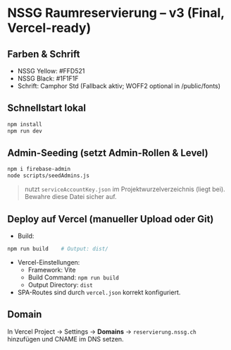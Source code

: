
# NSSG Raumreservierung – v3 (Final, Vercel-ready)

## Farben & Schrift
- NSSG Yellow: #FFD521
- NSSG Black:  #1F1F1F
- Schrift: Camphor Std (Fallback aktiv; WOFF2 optional in /public/fonts)

## Schnellstart lokal
```bash
npm install
npm run dev
```

## Admin-Seeding (setzt Admin-Rollen & Level)
```bash
npm i firebase-admin
node scripts/seedAdmins.js
```
> nutzt `serviceAccountKey.json` im Projektwurzelverzeichnis (liegt bei). Bewahre diese Datei sicher auf.

## Deploy auf Vercel (manueller Upload oder Git)
- Build:
```bash
npm run build    # Output: dist/
```
- Vercel-Einstellungen:
  - Framework: Vite
  - Build Command: `npm run build`
  - Output Directory: `dist`
- SPA-Routes sind durch `vercel.json` korrekt konfiguriert.

## Domain
In Vercel Project → Settings → **Domains** → `reservierung.nssg.ch` hinzufügen und CNAME im DNS setzen.
